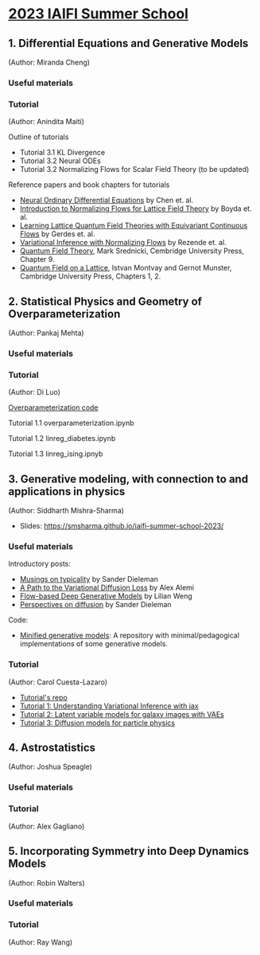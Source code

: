 # [2023 IAIFI Summer School](https://iaifi.org/phd-summer-school.html)

## 1. Differential Equations and Generative Models
(Author: Miranda Cheng)

### Useful materials

### Tutorial
(Author: Anindita Maiti)

Outline of tutorials
- Tutorial 3.1 KL Divergence
- Tutorial 3.2 Neural ODEs 
- Tutorial 3.2 Normalizing Flows for Scalar Field Theory (to be updated)

Reference papers and book chapters for tutorials
- [Neural Ordinary Differential Equations](https://arxiv.org/pdf/1806.07366.pdf) by Chen et. al.
- [Introduction to Normalizing Flows for Lattice Field Theory](https://arxiv.org/abs/2101.08176) by Boyda et. al.
- [Learning Lattice Quantum Field Theories with Equivariant Continuous Flows](https://arxiv.org/abs/2207.00283) by Gerdes et. al. 
- [Variational Inference with Normalizing Flows](https://arxiv.org/abs/1505.05770) by Rezende et. al.
- [Quantum Field Theory](https://www.cambridge.org/highereducation/books/quantum-field-theory/718DD037728FB3745F48A40A6D9A8A1C#overview), Mark Srednicki, Cembridge University Press, Chapter 9.
- [Quantum Field on a Lattice](https://www.cambridge.org/core/books/quantum-fields-on-a-lattice/4401A88CD232B0AEF1409BF6B260883A), Istvan Montvay and Gernot Munster, Cambridge University Press, Chapters 1, 2.


## 2. Statistical Physics and Geometry of Overparameterization
(Author: Pankaj Mehta)

### Useful materials

### Tutorial
(Author: Di Luo)

[Overparameterization code](poly_fit-checkpoint.ipynb)

Tutorial 1.1 overparameterization.ipynb

Tutorial 1.2 linreg_diabetes.ipynb

Tutorial 1.3 linreg_ising.ipnyb

## 3. Generative modeling, with connection to and applications in physics
(Author: Siddharth Mishra-Sharma)

- Slides: https://smsharma.github.io/iaifi-summer-school-2023/

### Useful materials

Introductory posts:
- [Musings on typicality](https://sander.ai/2020/09/01/typicality.html) by Sander Dieleman
- [A Path to the Variational Diffusion Loss](https://blog.alexalemi.com/diffusion.html) by Alex Alemi
- [Flow-based Deep Generative Models](https://lilianweng.github.io/posts/2018-10-13-flow-models/) by Lilian Weng
- [Perspectives on diffusion](https://sander.ai/2023/07/20/perspectives.html) by Sander Dieleman

Code:
- [Minified generative models](https://github.com/smsharma/minified-generative-models): A repository with minimal/pedagogical implementations of some generative models.

### Tutorial
(Author: Carol Cuesta-Lazaro)
- [Tutorial's repo](https://github.com/florpi/summer_school_generative)
- [Tutorial 1: Understanding Variational Inference with jax](https://github.com/florpi/summer_school_generative/blob/main/1_variational_inference_with_jax.ipynb)
- [Tutorial 2: Latent variable models for galaxy images with VAEs](https://github.com/florpi/summer_school_generative/blob/main/2_variational_autoencoders.ipynb)
- [Tutorial 3: Diffusion models for particle physics](https://github.com/florpi/summer_school_generative/blob/main/3_diffusion_models.ipynb)

## 4. Astrostatistics
(Author: Joshua Speagle)

### Useful materials

### Tutorial
(Author: Alex Gagliano)


## 5. Incorporating Symmetry into Deep Dynamics Models
(Author: Robin Walters)

### Useful materials

### Tutorial
(Author: Ray Wang)
